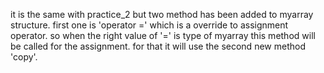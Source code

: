 it is the same with practice_2 but two method has been added to myarray structure. first one is 'operator =' which is a override to assignment operator. so when the right value of '=' is type of myarray this method will be called for the assignment. for that it will use the second new method 'copy'.